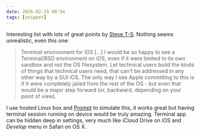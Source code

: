 ```yaml
---
date: 2016-02-29 08:54
tags: [snippet]
---
```


Interesting list with lots of great points by [Steve T-S][sts]. Nothing seems unrealistic, even this one:

> Terminal environment for iOS [...] I would be so happy to see a Terminal/BSD environment on iOS, even if it were limited to its own sandbox and not the OS filesystem. Let technical users build the kinds of things that technical users need, that can't be addressed in any other way by a GUI iOS. The only way I see Apple committing to this is if it were completely jailed from the rest of the OS - but even that would be a major step forward (or, backward, depending on your point of view).

I use hosted Linux box and [Prompt][pp] to simulate this, it works great but having terminal session running on device would be truly amazing. Terminal app can be hidden deep in settings, very much like iCloud Drive on iOS and _Develop_ menu in Safari on OS X.

[sts]: http://blog.steventroughtonsmith.com/post/140141855080/wwdc-wish-list
[pp]:https://panic.com/prompt/